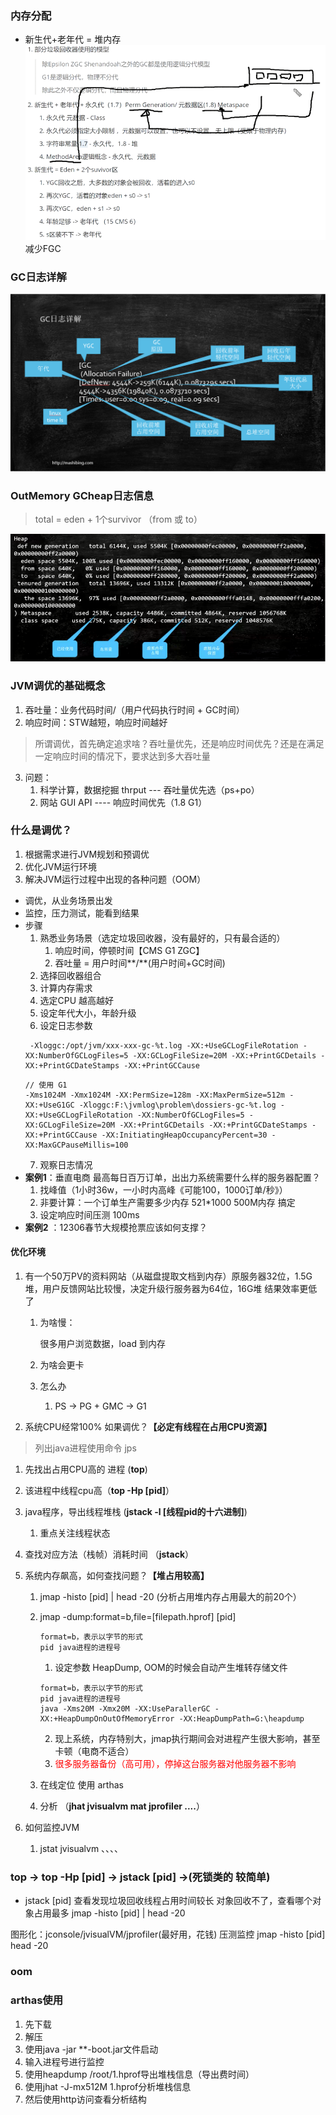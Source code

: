 ### 内存分配
- 新生代+老年代 = 堆内存
![image-20201121144755564](垃圾回收器模型.png)
减少FGC

### GC日志详解
![image-20201121144638666](GC日志详解.png)
### OutMemory GCheap日志信息
> total = eden + 1个survivor （from 或 to）

![image-20201121144855189](outMemoryGCheap日志信息.png)
### JVM调优的基础概念
1. 吞吐量：业务代码时间/（用户代码执行时间 + GC时间）
2. 响应时间：STW越短，响应时间越好
> 所谓调优，首先确定追求啥？吞吐量优先，还是响应时间优先？还是在满足一定响应时间的情况下，要求达到多大吞吐量
3. 问题：
    1. 科学计算，数据挖掘 thrput --- 吞吐量优先选（ps+po）
    2. 网站 GUI API ---- 响应时间优先（1.8 G1）
### 什么是调优？
1. 根据需求进行JVM规划和预调优
2. 优化JVM运行环境
3. 解决JVM运行过程中出现的各种问题（OOM）

- 调优，从业务场景出发
- 监控，压力测试，能看到结果
- 步骤
  1. 熟悉业务场景（选定垃圾回收器，没有最好的，只有最合适的）
     1. 响应时间，停顿时间【CMS G1 ZGC】
     2. 吞吐量 = 用户时间**/**(用户时间+GC时间) 
  2. 选择回收器组合
  3. 计算内存需求
  4. 选定CPU 越高越好
  5. 设定年代大小，年龄升级
  6. 设定日志参数
    ```
     -Xloggc:/opt/jvm/xxx-xxx-gc-%t.log -XX:+UseGCLogFileRotation -XX:NumberOfGCLogFiles=5 -XX:GCLogFileSize=20M -XX:+PrintGCDetails -XX:+PrintGCDateStamps -XX:+PrintGCCause
    ```
    ```
    // 使用 G1
    -Xms1024M -Xmx1024M -XX:PermSize=128m -XX:MaxPermSize=512m -XX:+UseG1GC -Xloggc:F:\jvmlog\problem\dossiers-gc-%t.log -XX:+UseGCLogFileRotation -XX:NumberOfGCLogFiles=5 -XX:GCLogFileSize=20M -XX:+PrintGCDetails -XX:+PrintGCDateStamps -XX:+PrintGCCause -XX:InitiatingHeapOccupancyPercent=30 -XX:MaxGCPauseMillis=100
    ```
  7. 观察日志情况
- **案例1**：垂直电商 最高每日百万订单，出出力系统需要什么样的服务器配置？
  1. 找峰值（1小时36w，一小时内高峰《可能100，1000订单/秒》）
  2. 非要计算：一个订单生产需要多少内存 521*1000 500M内存 搞定
  3. 设定响应时间压测 100ms
- **案例2** ：12306春节大规模抢票应该如何支撑？
#### 优化环境

1. 有一个50万PV的资料网站（从磁盘提取文档到内存）原服务器32位，1.5G堆，用户反馈网站比较慢，决定升级行服务器为64位，16G堆 结果效率更低了

   1. 为啥慢：

      很多用户浏览数据，load 到内存

   2. 为啥会更卡

   3. 怎么办

      1. PS -> PG + GMC -> G1

2. 系统CPU经常100% 如果调优？**【必定有线程在占用CPU资源】**
> 列出java进程使用命令 jps
   1. 先找出占用CPU高的 进程  (**top**)
   2. 该进程中线程cpu高（**top -Hp [pid]**）
   3. java程序，导出线程堆栈 (**jstack -l [线程pid的十六进制]**)
        1. 重点关注线程状态   
   4. 查找对应方法（栈帧）消耗时间 （**jstack**）

3. 系统内存飙高，如何查找问题？**【堆占用较高】**
    1. jmap -histo [pid] | head -20 (分析占用堆内存占用最大的前20个）
    2. jmap -dump:format=b,file=[filepath.hprof] [pid]
        ```
        format=b，表示以字节的形式
        pid java进程的进程号
        ```
        1. 设定参数 HeapDump, OOM的时候会自动产生堆转存储文件
        ```
        format=b，表示以字节的形式
        pid java进程的进程号
        java -Xms20M -Xmx20M -XX:UseParallerGC -XX:+HeapDumpOnOutOfMemoryError -XX:HeapDumpPath=G:\heapdump
        ```
        2. 现上系统，内存特别大，jmap执行期间会对进程产生很大影响，甚至卡顿（电商不适合）
        3. <font color='red'>很多服务器备份（高可用），停掉这台服务器对他服务器不影响</font>
    3. 在线定位 使用 arthas
    
   2. 分析 （**jhat jvisualvm mat jprofiler ....**）

4. 如何监控JVM

   1. jstat jvisualvm 、、、、

### top -> top -Hp [pid] -> jstack [pid] ->(死锁类的 较简单)
- jstack [pid] 查看发现垃圾回收线程占用时间较长 对象回收不了，查看哪个对象占用最多 <jmap> jmap -histo [pid] | head -20

图形化：jconsole/jvisualVM/jprofiler(最好用，花钱) 压测监控
jmap -histo [pid] head -20

### oom

### arthas使用
1. 先下载
2. 解压
3. 使用java -jar  **-boot.jar文件启动
4. 输入进程号进行监控
5. 使用heapdump  /root/1.hprof导出堆栈信息（导出费时间）
6. 使用jhat -J-mx512M  1.hprof分析堆栈信息
7. 然后使用http访问查看分析结构
